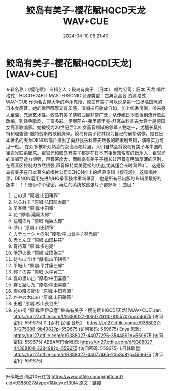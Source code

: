 ﻿---
title: 鲛岛有美子-樱花赋HQCD天龙WAV+CUE
date: 2024-04-10 06:21:40
categories: 外语音乐
tags: 外语音乐
---
# 鲛岛有美子-樱花赋HQCD[天龙][WAV+CUE]

专辑名称：《樱花赋》
专辑艺人：鲛岛有美子 （日本）
唱片公司：日本 天龙
唱片格式：HQCD+24BIT MASTERSONIC
资源类型：古典女高音
资源格式：WAV+CUE
作为名古屋大学的声乐教授，鲛岛有美子可以说是第一位扬名国际的日本女高音。她的歌声醇厚又有质感，演唱技巧收放自如，加上线条清晰，听来感人至深，充满艺术性。鲛岛有美子演唱曲目非常广泛，从传统日本歌谣到流行歌曲改编，到经典歌剧，丰富多彩。伊丽莎白-弗里德里克-舒瓦兹科普夫女爵士是德国女高音歌唱家。她被视为20世纪后半叶女高音领域的领军人物之一，尤擅长莫扎特和理查德-施特劳斯的歌剧演绎。鲛岛有美子将其视为自己的前辈偶像，她在日本著名的天龙DENON唱片推出了向舒瓦兹科普夫致敬的轻歌剧专辑，演唱实力可见一斑。
在众多被听众熟悉的女高音唱片里，人们自然会将鲛岛有美子与中国的崔岩光联系起来。崔岩光和鲛岛有美子都是在日本有相当知名度的音乐人，崔岩光的演唱穿透力很强，声音密度大，而鲛岛有美子子擅长让声音有明暗厚薄的区别，在高音区控制力依然很强,声音保持柔美宽松的状态,尤其适合长时间聆听。
这是鲛岛有美子在日本著名的唱片公司DENON推出的经典专辑《樱花颂》。这张唱片里，DENON运用先进的HQ录音技术重新录音，也是所有已出版的专辑里最好的版本！！！告诉你个秘密，再烂的系统放这张片子都好听！
曲目：
01. この道 “原唱:山田耕筰”
02. 叱られて “原唱:弘田龍太郎”
03. 早春賦 “原唱:中田章”
04. 花 “原唱:滝廉太郎”
05. 荒城の月 “原唱:滝廉太郎”
06. 砂山 “原唱:山田耕筰”
07. カチューシャの唄 “原唱:中山晋平 / 林光編”
08. 赤とんぼ “原唱:山田耕筰”
09. 宵待草 “原唱:多忠亮”
10. 浜辺の歌 “原唱:成田為三”
11. 待ちぼうけ “原唱:山田耕筰”
12. 平城山 “原唱:平井康三郎”
13. 椰子の実 “原唱:大中寅二”
14. 夏の思い出 “原唱:中田喜直”
15. 霧と話した “原唱:中田喜直”
16. 雪の降る街を “原唱:中田喜直”
17. かやの木山の “原唱:山田耕筰”
18. 出船 “原唱:杉山長谷夫”
19. 花の街 “原唱:團伊玖磨”
鲛岛有美子 - 樱花赋 HQCD[天龙][WAV+CUE].rar: https://url27.ctfile.com/f/9388027-1050779110-815570?p=559675
(访问密码: 559675)
0【乡村 民谣 音乐】: https://url27.ctfile.com/d/9388027-34275988-9b4982?p=559675
(访问密码: 559675)
Enya.恩雅: https://url27.ctfile.com/d/9388027-44077276-354489?p=559675
(访问密码: 559675)
ABBA阿巴合唱团: https://url27.ctfile.com/d/9388027-44368104-328498?p=559675
(访问密码: 559675)
1.日韩歌星: https://url27.ctfile.com/d/9388027-44677465-23b8d8?p=559675
(访问密码: 559675)
**********************************************************
升级城通网盘10元红包 https://www.ctfile.com/p/giftcard?uid=9388027&type=1&key=e139f4
原文：[链接](https://blog.sina.com.cn/s/blog_1647c7e760103152r.html)